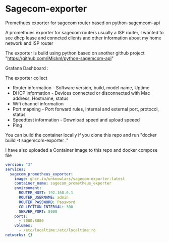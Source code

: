 # Sagecom-exporter
Promethues exporter for sagecom router based on python-sagemcom-api

A promethues exporter for sagecom routers usually a ISP router, I wanted to see dhcp lease and conncted clients and other information about my home network and ISP router

The exporter is build using python based on another github project "https://github.com/iMicknl/python-sagemcom-api" 

Grafana Dashboard : 

The exporter collect
- Router information - Software version, build, model name, Uptime
- DHCP information - Devices connected or disconnected with Mac address, Hostname, status
- Wifi channel information
- Port mapning - Port forward rules, Internal and external port, protocol, status
- Speedtest information - Download speed and upload speeed
- Ping


You can build the container locally if you clone this repo and run "docker build -t sagemcom-exporter ."

I have also uploaded a Container image to this repo and docker compose file

```yaml
version: "3"
services:
  sagecom_prometheus_exporter:
    image: ghcr.io/unknowlars/sagecom-exporter:latest
    container_name: sagecom_prometheus_exporter
    environment:
      ROUTER_HOST: 192.168.0.1
      ROUTER_USERNAME: admin
      ROUTER_PASSWORD: Password
      COLLECTION_INTERVAL: 300
      SERVER_PORT: 8000
    ports:
      - 7000:8000
    volumes:
      - /etc/localtime:/etc/localtime:ro
networks: {}




  
